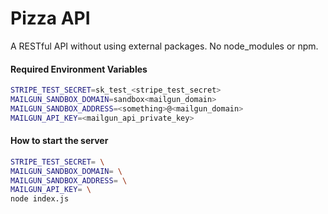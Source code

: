 # Pizza API
A RESTful API without using external packages. No node_modules or npm.

#### Required Environment Variables
```bash
STRIPE_TEST_SECRET=sk_test_<stripe_test_secret>
MAILGUN_SANDBOX_DOMAIN=sandbox<mailgun_domain>
MAILGUN_SANDBOX_ADDRESS=<something>@<mailgun_domain>
MAILGUN_API_KEY=<mailgun_api_private_key>
```

#### How to start the server
```bash
STRIPE_TEST_SECRET= \
MAILGUN_SANDBOX_DOMAIN= \
MAILGUN_SANDBOX_ADDRESS= \
MAILGUN_API_KEY= \
node index.js
```
